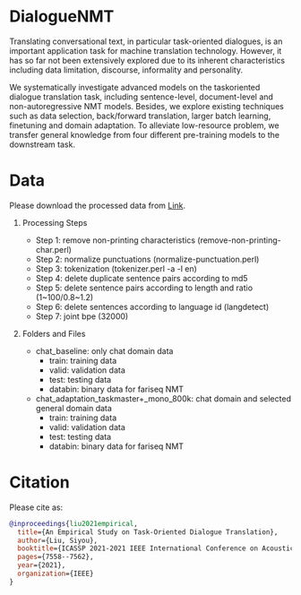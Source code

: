 # DialogueNMT

Translating conversational text, in particular task-oriented dialogues, is an important application task for machine translation technology. However, it has so far not been extensively explored due to its inherent characteristics including data limitation, discourse, informality and personality. 

We systematically investigate advanced models on the taskoriented dialogue translation task, including sentence-level, document-level and non-autoregressive NMT models. Besides, we explore existing techniques such as data selection, back/forward translation, larger batch learning, finetuning and domain adaptation. To alleviate low-resource problem, we transfer general knowledge from four different pre-training models to the downstream task. 


# Data

Please download the processed data from [Link](https://www.dropbox.com/sh/v7vztd736ffa2x0/AABZ9T00gaTB01AwUoEr058ea?dl=0).

1. Processing Steps

   * Step 1: remove non-printing characteristics (remove-non-printing-char.perl)
   * Step 2: normalize punctuations (normalize-punctuation.perl)
   * Step 3: tokenization (tokenizer.perl -a -l en)
   * Step 4: delete duplicate sentence pairs according to md5
   * Step 5: delete sentence pairs according to length and ratio (1~100/0.8~1.2)
   * Step 6: delete sentences according to language id (langdetect)
   * Step 7: joint bpe (32000)

2. Folders and Files
 
   * chat_baseline: only chat domain data
		* train: training data
		* valid: validation data
		* test: testing data
		* databin: binary data for fariseq NMT
   * chat_adaptation_taskmaster+_mono_800k: chat domain and selected general domain data
		* train: training data
		* valid: validation data
		* test: testing data
		* databin: binary data for fariseq NMT

# Citation

Please cite as:

```bibtex
@inproceedings{liu2021empirical,
  title={An Empirical Study on Task-Oriented Dialogue Translation},
  author={Liu, Siyou},
  booktitle={ICASSP 2021-2021 IEEE International Conference on Acoustics, Speech and Signal Processing (ICASSP)},
  pages={7558--7562},
  year={2021},
  organization={IEEE}
}
```